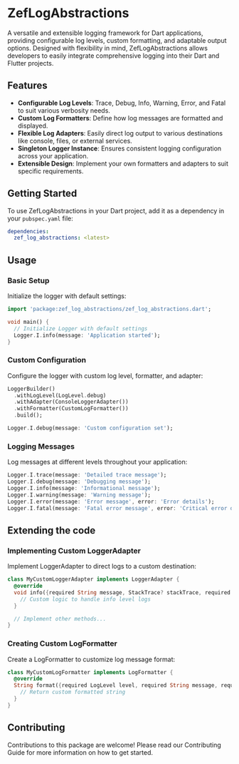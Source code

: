 # ZefLogAbstractions

A versatile and extensible logging framework for Dart applications, providing configurable log levels, custom formatting, and adaptable output options. Designed with flexibility in mind, ZefLogAbstractions allows developers to easily integrate comprehensive logging into their Dart and Flutter projects.

## Features

- **Configurable Log Levels**: Trace, Debug, Info, Warning, Error, and Fatal to suit various verbosity needs.
- **Custom Log Formatters**: Define how log messages are formatted and displayed.
- **Flexible Log Adapters**: Easily direct log output to various destinations like console, files, or external services.
- **Singleton Logger Instance**: Ensures consistent logging configuration across your application.
- **Extensible Design**: Implement your own formatters and adapters to suit specific requirements.

## Getting Started

To use ZefLogAbstractions in your Dart project, add it as a dependency in your `pubspec.yaml` file:

```yaml
dependencies:
  zef_log_abstractions: <latest>
```

## Usage

### Basic Setup

Initialize the logger with default settings:

```dart
import 'package:zef_log_abstractions/zef_log_abstractions.dart';

void main() {
  // Initialize Logger with default settings
  Logger.I.info(message: 'Application started');
}
```

### Custom Configuration

Configure the logger with custom log level, formatter, and adapter:

```dart
LoggerBuilder()
  .withLogLevel(LogLevel.debug)
  .withAdapter(ConsoleLoggerAdapter())
  .withFormatter(CustomLogFormatter())
  .build();

Logger.I.debug(message: 'Custom configuration set');
```

### Logging Messages

Log messages at different levels throughout your application:

```dart
Logger.I.trace(message: 'Detailed trace message');
Logger.I.debug(message: 'Debugging message');
Logger.I.info(message: 'Informational message');
Logger.I.warning(message: 'Warning message');
Logger.I.error(message: 'Error message', error: 'Error details');
Logger.I.fatal(message: 'Fatal error message', error: 'Critical error details');
```

## Extending the code

### Implementing Custom LoggerAdapter

Implement LoggerAdapter to direct logs to a custom destination:

```dart
class MyCustomLoggerAdapter implements LoggerAdapter {
  @override
  void info({required String message, StackTrace? stackTrace, required LogFormatter formatter}) {
    // Custom logic to handle info level logs
  }

  // Implement other methods...
}
```

### Creating Custom LogFormatter

Create a LogFormatter to customize log message format:

```dart
class MyCustomLogFormatter implements LogFormatter {
  @override
  String format({required LogLevel level, required String message, required DateTime timestamp, String? error, StackTrace? stackTrace}) {
    // Return custom formatted string
  }
}
```

## Contributing

Contributions to this package are welcome! Please read our Contributing Guide for more information on how to get started.
